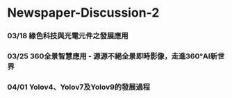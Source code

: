 # Newspaper-Discussion-2  

### 03/18 綠色科技與光電元件之發展應用

### 03/25 360全景智慧應用 - 源源不絕全景即時影像，走進360°AI新世界

### 04/01 Yolov4、Yolov7及Yolov9的發展過程
